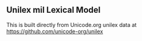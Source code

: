 Unilex mil Lexical Model
----------------------

This is built directly from Unicode.org unilex data at
https://github.com/unicode-org/unilex
